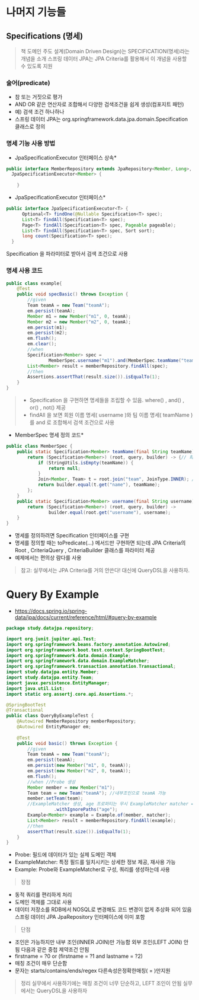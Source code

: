 # 나머지 기능들 

## Specifications (명세)

> 책 도메인 주도 설계(Domain Driven Design)는 SPECIFICATION(명세)라는 개념을 소개 스프링 데이터 JPA는 JPA Criteria를 활용해서 이 개념을 사용할 수 있도록 지원

### 술어(predicate)

* 참 또는 거짓으로 평가
* AND OR 같은 연산자로 조합해서 다양한 검색조건을 쉽게 생성(컴포지트 패턴)
* 예) 검색 조건 하나하나
* 스프링 데이터 JPA는 org.springframework.data.jpa.domain.Specification 클래스로 정의


### 명세 기능 사용 방법

* JpaSpecificationExecutor 인터페이스 상속*

```java
public interface MemberRepository extends JpaRepository<Member, Long>,
  JpaSpecificationExecutor<Member> {
    
    }
```

* JpaSpecificationExecutor 인터페이스*

```java
public interface JpaSpecificationExecutor<T> {
      Optional<T> findOne(@Nullable Specification<T> spec);
      List<T> findAll(Specification<T> spec);
      Page<T> findAll(Specification<T> spec, Pageable pageable);
      List<T> findAll(Specification<T> spec, Sort sort);
      long count(Specification<T> spec);
  }
```

Specification 을 파라미터로 받아서 검색 조건으로 사용

### 명세 사용 코드

```java
public class example{
    @Test
    public void specBasic() throws Exception {
        //given
        Team teamA = new Team("teamA");
        em.persist(teamA);
        Member m1 = new Member("m1", 0, teamA);
        Member m2 = new Member("m2", 0, teamA);
        em.persist(m1);
        em.persist(m2);
        em.flush();
        em.clear();
        //when
        Specification<Member> spec =
                MemberSpec.username("m1").and(MemberSpec.teamName("teamA"));
        List<Member> result = memberRepository.findAll(spec);
        //then
        Assertions.assertThat(result.size()).isEqualTo(1);
    }
}
```
>* Specification 을 구현하면 명세들을 조립할 수 있음. where() , and() , or() , not() 제공
>* findAll 을 보면 회원 이름 명세( username )와 팀 이름 명세( teamName )를 and 로 조합해서 검색 조건으로 사용

* MemberSpec 명세 정의 코드*

```java
public class MemberSpec {
    public static Specification<Member> teamName(final String teamName) {
        return (Specification<Member>) (root, query, builder) -> {// 회원과 조인
            if (StringUtils.isEmpty(teamName)) {
                return null;
            }
            Join<Member, Team> t = root.join("team", JoinType.INNER); //회원과
            return builder.equal(t.get("name"), teamName);
        };
    }
    public static Specification<Member> username(final String username) {
        return (Specification<Member>) (root, query, builder) ->
                builder.equal(root.get("username"), username);
    } 
}
```

* 명세를 정의하려면 Specification 인터페이스를 구현
* 명세를 정의할 때는 toPredicate(...) 메서드만 구현하면 되는데 JPA Criteria의 Root , CriteriaQuery , CriteriaBuilder 클래스를 파라미터 제공
* 예제에서는 편의상 람다를 사용

> 참고: 실무에서는 JPA Criteria를 거의 안쓴다! 대신에 QueryDSL을 사용하자.


# Query By Example

* https://docs.spring.io/spring-data/jpa/docs/current/reference/html/#query-by-example

```java
package study.datajpa.repository;

import org.junit.jupiter.api.Test;
import org.springframework.beans.factory.annotation.Autowired;
import org.springframework.boot.test.context.SpringBootTest;
import org.springframework.data.domain.Example;
import org.springframework.data.domain.ExampleMatcher;
import org.springframework.transaction.annotation.Transactional;
import study.datajpa.entity.Member;
import study.datajpa.entity.Team;
import javax.persistence.EntityManager;
import java.util.List;
import static org.assertj.core.api.Assertions.*;

@SpringBootTest
@Transactional
public class QueryByExampleTest {
    @Autowired MemberRepository memberRepository;
    @Autowired EntityManager em;
    
    @Test
    public void basic() throws Exception {
        //given
        Team teamA = new Team("teamA");
        em.persist(teamA);
        em.persist(new Member("m1", 0, teamA));
        em.persist(new Member("m2", 0, teamA));
        em.flush();
        //when //Probe 생성
        Member member = new Member("m1");
        Team team = new Team("teamA"); //내부조인으로 teamA 가능
        member.setTeam(team);
        //ExampleMatcher 생성, age 프로퍼티는 무시 ExampleMatcher matcher = ExampleMatcher.matching()
                  .withIgnorePaths("age");
        Example<Member> example = Example.of(member, matcher);
        List<Member> result = memberRepository.findAll(example);
        //then
        assertThat(result.size()).isEqualTo(1);
    }
}
```

* Probe: 필드에 데이터가 있는 실제 도메인 객체
* ExampleMatcher: 특정 필드를 일치시키는 상세한 정보 제공, 재사용 가능
* Example: Probe와 ExampleMatcher로 구성, 쿼리를 생성하는데 사용

>장점
* 동적 쿼리를 편리하게 처리
* 도메인 객체를 그대로 사용
* 데이터 저장소를 RDB에서 NOSQL로 변경해도 코드 변경이 없게 추상화 되어 있음 스프링 데이터 JPA JpaRepository 인터페이스에 이미 포함

>단점
* 조인은 가능하지만 내부 조인(INNER JOIN)만 가능함 외부 조인(LEFT JOIN) 안됨 다음과 같은 중첩 제약조건 안됨
* firstname = ?0 or (firstname = ?1 and lastname = ?2)
* 매칭 조건이 매우 단순함
* 문자는 starts/contains/ends/regex 다른속성은정확한매칭( = )만지원

> 정리
실무에서 사용하기에는 매칭 조건이 너무 단순하고, LEFT 조인이 안됨 실무에서는 QueryDSL을 사용하자